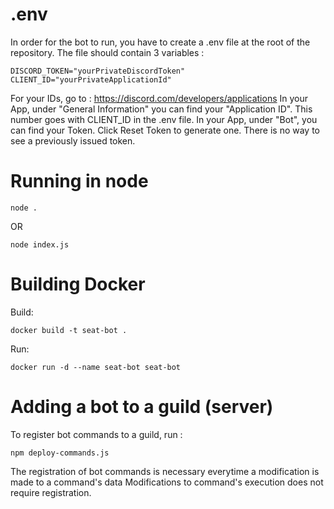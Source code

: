 # .env

In order for the bot to run, you have to create a .env file at the root of the repository.
The file should contain 3 variables :

```
DISCORD_TOKEN="yourPrivateDiscordToken"
CLIENT_ID="yourPrivateApplicationId"
```

For your IDs, go to : https://discord.com/developers/applications
In your App, under "General Information" you can find your "Application ID". This number goes with CLIENT_ID in the .env file.
In your App, under "Bot", you can find your Token. Click Reset Token to generate one. There is no way to see a previously issued token.

# Running in node

```
node .
```

OR

```
node index.js
```

# Building Docker

Build:

```
docker build -t seat-bot .
```

Run:

```
docker run -d --name seat-bot seat-bot
```

# Adding a bot to a guild (server)

To register bot commands to a guild, run :

```
npm deploy-commands.js
```

The registration of bot commands is necessary everytime a modification is made to a command's data
Modifications to command's execution does not require registration.
